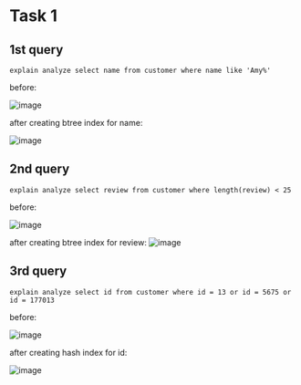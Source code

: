 # Task 1
## 1st query 
```
explain analyze select name from customer where name like 'Amy%'
```
before:

![image](https://user-images.githubusercontent.com/54617201/162434062-a3f717b4-f596-4844-8d47-33c1471db077.png)

after creating btree index for name:

![image](https://user-images.githubusercontent.com/54617201/162436083-6a07e0aa-382c-4c6b-89a2-031ad076d434.png)

## 2nd query
```
explain analyze select review from customer where length(review) < 25
```
before:

![image](https://user-images.githubusercontent.com/54617201/162434392-d52eac6a-71b5-43c3-ae3b-60139621d7e9.png)

after creating btree index for review:
![image](https://user-images.githubusercontent.com/54617201/162436993-7bf20d51-7034-483d-ac33-f7f1c8ace7bd.png)

## 3rd query 
```
explain analyze select id from customer where id = 13 or id = 5675 or id = 177013
```
before:

![image](https://user-images.githubusercontent.com/54617201/162434550-05f19c52-edd0-459c-8968-09de73ca24fd.png)

after creating hash index for id:

![image](https://user-images.githubusercontent.com/54617201/162435326-28eb1cd0-981b-48cf-be64-acd51d218ebb.png)

